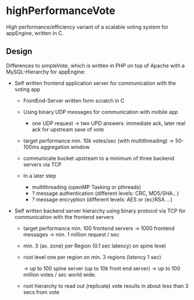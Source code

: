 # highPerformanceVote
High performance/efficiency variant of a scalable voting system for appEngine, written in C.

## Design
Differences to simpleVote, which is written in PHP on top of Apache with a MySQL-Hierarchy for appEngine:

  * Self written frontend application server for communication with the voting app
    * FrontEnd-Server written form scratch in C
    * Using binary UDP messages for communication with mobile app
      * one UDP request -> two UPD answers: immediate ack, later real ack for upstream save of vote
      
    * target performance min. 10k votes/sec (with multithreading) -> 50-100ms aggregation window
    * communicate bucket upstream to a minimum of three backend servers via TCP
    * In a later step
      * multithreading (openMP Tasking or pthreads)
      * ? message authentication (different levels: CRC, MD5/SHA...)
      * ? message encryption (different levels: AES or {ec}RSA ...)
      
  * Self written backend server hierarchy using binary protocol via TCP for communication with the frontend servers
    * target performance min. 100 frontend servers -> 1000 frontend messages -> min. 1 million request / sec 
    * min. 3 (av. zone) per Region (0.1 sec latency) on spine level
    * root level one per region on min. 3 regions (latency 1 sec)
    
      -> up to 100 spine server (up to 10k front end server) -> up to 100 million votes / sec world wide.
    * root hierarchy to read out (replicate) vote results in about less than 3 secs from vote 
    
